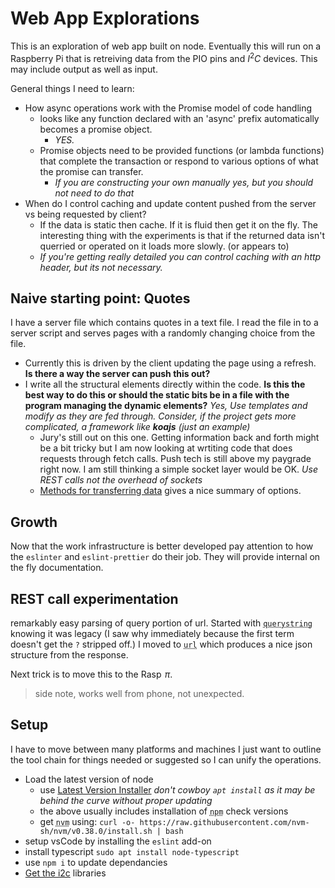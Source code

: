 # Web App Explorations

This is an exploration of web app built on node. Eventually this will run on a Raspberry Pi that is retreiving data from 
the PIO pins and $I^2C$ devices.  This may include output as well as input.

General things I need to learn:
  - How async operations work with the Promise model of code handling
    - looks like any function declared with an 'async' prefix automatically becomes a promise object.
      - *YES.*
    - Promise objects need to be provided functions (or lambda functions) that complete the transaction or respond to various options of what the promise can transfer.
      - *If you are constructing your own manually yes, but you should not need to do that*
  - When do I control caching and update content pushed from the server vs being requested by client?
    - If the data is static then cache. If it is fluid then get it on the fly.  The interesting thing with the experiments is that if the returned data isn't querried or operated on it loads more slowly. (or appears to)
    - *If you're getting really detailed you can control caching with an http header, but its not necessary.*

## Naive starting point: Quotes
I have a server file which contains quotes in a text file. I read the file in to a server script and serves pages with a randomly changing choice from the file.  
  - Currently this is driven by the client updating the page using a refresh. **Is there a way the server can push this out?**  
  - I write all the structural elements directly within the code. **Is this the best way to do this or should the static bits be in a file with the program managing the dynamic elements?** *Yes, Use templates and modify as they are fed through. Consider, if the project gets more complicated, a framework like **koajs** (just an example)*  
    - Jury's still out on this one. Getting information back and forth might be a bit tricky but I am now looking at wrtiting code that does requests through fetch calls.  Push tech is still above my paygrade right now.  I am still thinking a simple socket layer would be OK. *Use REST calls not the overhead of sockets*
    - [Methods for transferring data](https://www.c-sharpcorner.com/UploadFile/suthish_nair/different-ways-to-pass-data-between-web-forms/) gives a nice summary of options.

## Growth
Now that the work infrastructure is better developed pay attention to how the `eslinter` and `eslint-prettier` do their job. They will provide internal on the fly documentation. 

## REST call experimentation
remarkably easy parsing of query portion of url. Started with <abbr title="import * as querystring from 'node:querystring';">`querystring`</abbr> knowing it was legacy (I saw why immediately because the first term doesn't get the `?` stripped off.)  I moved to <abbr title="import * as url from 'node:url';">`url`</abbr> which produces a nice json structure from the response.

Next trick is to move this to the Rasp $\!\pi$.
> side note, works well from phone, not unexpected.

## Setup
I have to move between many platforms and machines I just want to outline the tool chain for things needed or suggested so I can unify the operations.
  - Load the latest version of node
    - use [Latest Version Installer](https://github.com/nodesource/distributions/blob/master/README.md#debinstall) *don't cowboy `apt install` as it may be behind the curve without proper updating*
    - the above usually includes installation of <abbr title="node package installer">`npm`</abbr>  check versions
    - get <abbr title="node version manager">`nvm`</abbr> using: `curl -o- https://raw.githubusercontent.com/nvm-sh/nvm/v0.38.0/install.sh | bash`
  - setup vsCode by installing the `eslint` add-on
  - install typescript `sudo apt install node-typescript`
  - use `npm i` to update dependancies
  - [Get the i2c](https://www.npmjs.com/package/i2c) libraries
  
